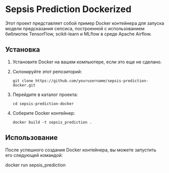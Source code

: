 # Sepsis Prediction Dockerized

Этот проект представляет собой пример Docker контейнера для запуска модели предсказания сепсиса, построенной с использованием библиотек TensorFlow, scikit-learn и MLflow в среде Apache Airflow.

## Установка

1. Установите Docker на вашем компьютере, если это еще не сделано.
2. Склонируйте этот репозиторий:

    ```
    git clone https://github.com/yourusername/sepsis-prediction-docker.git
    ```

3. Перейдите в каталог проекта:

    ```
    cd sepsis-prediction-docker
    ```

4. Соберите Docker контейнер:

    ```
    docker build -t sepsis_prediction .
    ```

## Использование

После успешного создания Docker контейнера, вы можете запустить его следующей командой:

docker run sepsis_prediction
